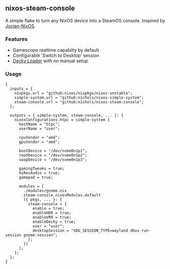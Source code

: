 ## nixos-steam-console
A simple flake to turn any NixOS device into a SteamOS console. Inspired by [Jovian-NixOS](https://github.com/Jovian-Experiments/Jovian-NixOS).

### Features
- Gamescope realtime capabilty by default
- Configurable 'Switch to Desktop' session
- [Decky Loader](https://github.com/SteamDeckHomebrew/decky-loader) with no manual setup

### Usage
```nixos
{
  inputs = {
    nixpkgs.url = "github:nixos/nixpkgs/nixos-unstable";
    simple-system.url = "github:n1chols/nixos-simple-system";
    steam-console.url = "github:n1chols/nixos-steam-console";
  };

  outputs = { simple-system, steam-console, ... }: {
    nixosConfigurations.htpc = simple-system {
      hostName = "htpc";
      userName = "user";

      cpuVendor = "amd";
      gpuVendor = "amd";

      bootDevice = "/dev/nvme0n1p1";
      rootDevice = "/dev/nvme0n1p2";
      swapDevice = "/dev/nvme0n1p3";

      gamingTweaks = true;
      hiResAudio = true;
      gamepad = true;

      modules = [
        ./modules/gnome.nix
        steam-console.nixosModules.default
        ({ pkgs, ... }: {
          steam-console = {
            enable = true;
            enableHDR = true;
            enableVRR = true;
            enableDecky = true;
            user = "user";
            desktopSession = "XDG_SESSION_TYPE=wayland dbus-run-session gnome-session";
          };
        })
      ];
    };
  };
}
```
